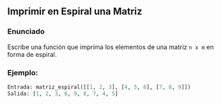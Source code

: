 ## Imprimir en Espiral una Matriz

### Enunciado
Escribe una función que imprima los elementos de una matriz `n x m` en forma de espiral.

### Ejemplo:
```python
Entrada: matriz_espiral([[1, 2, 3], [4, 5, 6], [7, 8, 9]])
Salida: [1, 2, 3, 6, 9, 8, 7, 4, 5]